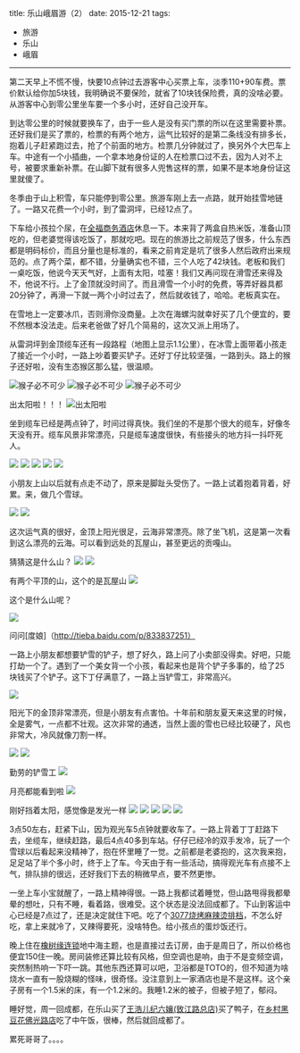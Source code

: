 title: 乐山峨眉游（2）
date: 2015-12-21
tags: 
- 旅游
- 乐山
- 峨眉
---

第二天早上不慌不慢，快要10点钟过去游客中心买票上车，淡季110+90车费。票价默认给你加5块钱，我明确说不要保险，就省了10块钱保险费，真的没啥必要。从游客中心到零公里坐车要一个多小时，还好自己没开车。

到达零公里的时候就要换车了，由于一些人是没有买门票的所以在这里需要补票。还好我们是买了票的，检票的有两个地方，运气比较好的是第二条线没有排多长，抱着儿子赶紧跑过去，抢了个前面的地方。检票几分钟就过了，换另外个大巴车上车。中途有一个小插曲，一个拿本地身份证的人在检票口过不去，因为人对不上号，被要求重新补票。在山脚下就有很多人兜售这样的票，如果不是本地身份证这里就傻了。

冬季由于山上积雪，车只能停到零公里。旅游车刚上去一点路，就开始挂雪地链了。一路又花费一个小时，到了雷洞坪，已经12点了。

下车给小孩拉个尿，在[全福商务酒店](http://www.dianping.com/shop/19717114)休息一下。本来背了两盒自热米饭，准备山顶吃的，但老婆觉得该吃饭了，那就吃吧。现在的旅游比之前规范了很多，什么东西都是明码标价，而且分量也是标准的，看来之前肯定是坑了很多人然后政府出来规范的。点了两个菜，都不错，分量确实也不错，三个人吃了42块钱。老板和我们一桌吃饭，他说今天天气好，上面有太阳，哇塞！我们又再问现在滑雪还来得及不，他说不行。上了金顶就没时间了。而且滑雪一个小时的免费，等弄好器具都20分钟了，再滑一下就一两个小时过去了，然后就收钱了，哈哈。老板真实在。

在雪地上一定要冰爪，否则滑你没商量。上次在海螺沟就幸好买了几个便宜的，要不然根本没法走。后来老爸做了好几个简易的，这次又派上用场了。

从雷洞坪到金顶缆车还有一段路程（地图上显示1.1公里），在冰雪上面带着小孩走了接近一个小时，一路上吵着要买铲子。还好丁仔比较坚强，一路到头。路上的猴子还好啦，没有生态猴区那么猛，很温顺。

![猴子必不可少](/images/2015/12/IMG_0241.jpg)
![猴子必不可少](/images/2015/12/IMG_0245.jpg)
![猴子必不可少](/images/2015/12/IMG_0250.jpg)

出太阳啦！！！
![出太阳啦](/images/2015/12/IMG_0248.jpg)

坐到缆车已经是两点钟了，时间过得真快。我们坐的不是那个很大的缆车，好像冬天没有开。缆车风景非常漂亮，只是缆车速度很快，有些接头的地方抖一抖吓死人。

![](/images/2015/12/IMG_0253.jpg)
![](/images/2015/12/IMG_0256.jpg)
![](/images/2015/12/IMG_0257.jpg)
![](/images/2015/12/IMG_0258.jpg)
![](/images/2015/12/IMG_0262.jpg)

小朋友上山以后就有点走不动了，原来是脚趾头受伤了。一路上试着抱着背着，好累。来，做几个雪球。

![](/images/2015/12/IMG_0274.jpg)
![](/images/2015/12/IMG_0283.jpg)

这次运气真的很好，金顶上阳光很足，云海非常漂亮。除了坐飞机，这是第一次看到这么漂亮的云海。可以看到远处的瓦屋山，甚至更远的贡嘎山。

猜猜这是什么山？
![](/images/2015/12/IMG_0287.jpg)
![](/images/2015/12/IMG_0288.jpg)

有两个平顶的山，这个的是瓦屋山
![](/images/2015/12/IMG_0311.jpg)

这个是什么山呢？

![](/images/2015/12/IMG_0318.jpg)

问问[度娘]（http://tieba.baidu.com/p/833837251）

一路上小朋友都想要铲雪的铲子，想了好久，路上问了小卖部没得卖。好吧，只能打劫一个了。遇到了一个美女背一个小孩，看起来也是背个铲子多事的，给了25块钱买了个铲子。这下丁仔满意了，一路上当铲雪工，非常高兴。

![](/images/2015/12/IMG_0325.jpg)

阳光下的金顶非常漂亮，但是小朋友有点害怕。十年前和朋友夏天来这里的时候，全是雾气，一点都不壮观。这次非常的通透，当然上面的雪也已经比较硬了，风也非常大，冷风就像刀割一样。

![](/images/2015/12/IMG_0319.jpg)
![](/images/2015/12/IMG_0330.jpg)

勤劳的铲雪工
![](/images/2015/12/IMG_0339.jpg)

月亮都能看到啦
![](/images/2015/12/IMG_0342.jpg)

刚好挡着太阳，感觉像是发光一样
![](/images/2015/12/IMG_0345.jpg)
![](/images/2015/12/IMG_0346.jpg)
![](/images/2015/12/IMG_0347.jpg)
![](/images/2015/12/IMG_0348.jpg)
![](/images/2015/12/IMG_0349.jpg)

3点50左右，赶紧下山，因为观光车5点钟就要收车了。一路上背着丁丁赶路下去，坐缆车，继续赶路，最后4点40多到车站。仔仔已经冷的双手发冷，玩了一个雪球以后看起来没精神了，抱在怀里睡了一觉。之前都是老婆抱的，这次我来抱，足足站了半个多小时，终于上了车。今天由于有一些活动，搞得观光车有点接不上气，排队排的很远，还好我们下去的稍微早点，要不然更惨。

一坐上车小宝就醒了，一路上精神得很。一路上我都试着睡觉，但山路甩得我都晕晕的想吐，只有不睡，看着路，很难受。这个状态是没法回成都了。下山到客运中心已经是7点过了，还是决定就住下吧。吃了个[3077烧烤麻辣烫排档](http://www.dianping.com/shop/19106338)，不怎么好吃，拿上来就冷了，又辣得要死，没啥特色。给小孩点的蛋炒饭还行。

晚上住在[橡树缘连锁](http://hotels.ctrip.com/hotel/1562112.html#ctm_ref=hod_sr_lst_dl_n_1_1)地中海主题，也是直接过去订房，由于是周日了，所以价格也便宜150住一晚。房间装修还算比较有风格，但空调也是响，由于不是变频空调，突然制热响一下吓一跳。其他东西还算可以吧，卫浴都是TOTO的，但不知道为啥烧水一直有一股烧糊的怪味，很奇怪。没注意到上一家酒店也是不是这样。这个亲子房有一个1.5米的床，有一个1.2米的。我睡1.2米的被子，但被子短了，郁闷。

睡好觉，周一回成都，在乐山买了[王浩儿纪六孃(致江路总店)](http://www.dianping.com/shop/5383680)买了鸭子，在[乡村黑豆花佛光路店](http://www.dianping.com/shop/27272047)吃了中午饭，很棒，然后就回成都了。

累死哥哥了。。。。